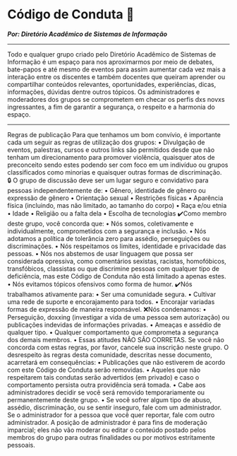 # Código de Conduta 📜
***Por: Diretório Acadêmico de Sistemas de Informação***

----------

Todo e qualquer grupo criado pelo Diretório Acadêmico de Sistemas de Informação é um espaço para nos aproximarmos por meio de debates, bate-papos e até mesmo de eventos para assim aumentar cada vez mais a interação entre os discentes e também docentes que queiram aprender ou compartilhar conteúdos relevantes, oportunidades, experiências, dicas, informações, dúvidas dentre outros tópicos. Os administradores e moderadores dos grupos se comprometem em checar os perfis dxs novxs ingressantes, a fim de garantir a segurança, o respeito e a harmonia do espaço.

----------

Regras de publicação
Para que tenhamos um bom convívio, é importante cada um seguir as regras de utilização dos grupos:
    • Divulgação de eventos, palestras, cursos e outros links são permitidos desde que não tenham um direcionamento para promover violência, quaisquer atos de preconceito sendo estes podendo ser com foco em um indivíduo ou grupos classificados como minorias e quaisquer outras formas de discriminação.
🔒 O grupo de discussão deve ser um lugar seguro e convidativo para pessoas independentemente de:
    • Gênero, identidade de gênero ou expressão de gênero
    • Orientação sexual
    • Restrições físicas
    • Aparência física (incluindo, mas não limitado, ao tamanho do corpo)
    • Raça e/ou etnia
    • Idade
    • Religião ou a falta dela
    • Escolha de tecnologias
✔️Como membro deste grupo, você concorda que:
    • Nós somos, coletivamente e individualmente, comprometidos com a segurança e inclusão.
    • Nós adotamos a política de tolerância zero para assédio, perseguições ou discriminações.
    • Nós respeitamos os limites, identidade e privacidade das pessoas.
    • Nós nos abstemos de usar linguagem que possa ser considerada opressiva, como comentários sexistas, racistas, homofóbicos, transfóbicos, classistas ou que discrimine pessoas com qualquer tipo de deficiência, mas este Código de Conduta não está limitado a apenas estes.
    • Nós evitamos tópicos ofensivos como forma de humor.
✔️Nós trabalhamos ativamente para:
    • Ser uma comunidade segura.
    • Cultivar uma rede de suporte e encorajamento para todos.
    • Encorajar variadas formas de expressão de maneira responsável.
❌Nós condenamos:
    • Perseguição, doxxing (investigar a vida de uma pessoa sem autorização) ou publicações indevidas de informações privadas.
    • Ameaças e assédio de qualquer tipo.
    • Qualquer comportamento que comprometa a segurança dos demais membros.
    • Essas atitudes NÃO SÃO CORRETAS. Se você não concorda com estas regras, por favor, cancele sua inscrição neste grupo.
O desrespeito às regras desta comunidade, descritas nesse documento, acarretará em consequências:
    • Publicações que não estiverem de acordo com este Código de Conduta serão removidas.
    • Aqueles que não respeitarem tais condutas serão advertidos (em privado) e caso o comportamento persista outra providência será tomada.
    • Cabe aos administradores decidir se você será removido temporariamente ou permanentemente deste grupo.
    • Se você sofrer algum tipo de abuso, assédio, discriminação, ou se sentir inseguro, fale com um administrador. Se o administrador for a pessoa que você quer reportar, fale com outro administrador.
A posição de administrador é para fins de moderação imparcial; eles não vão moderar ou editar o conteúdo postado pelos membros do grupo para outras finalidades ou por motivos estritamente pessoais.

